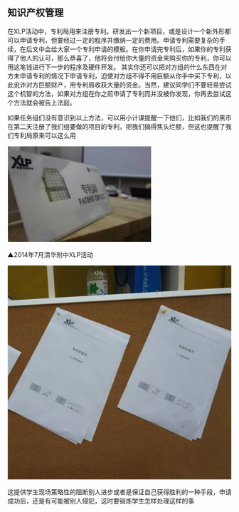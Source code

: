 ## 知识产权管理

在XLP活动中，专利局用来注册专利。研发出一个新项目，或是设计一个新外形都可以申请专利，但要经过一定的程序并缴纳一定的费用。申请专利需要复杂的手续，在后文中会给大家一个专利申请的模板。在你申请完专利后，如果你的专利获得了他人的认可，那么恭喜了，他将会付给你大量的资金来购买你的专利，你可以用这笔钱进行下一步的程序及硬件开发。
其实你还可以把对方组的什么东西在对方未申请专利的情况下申请专利，迫使对方组不得不用巨额从你手中买下专利，以此讹诈对方巨额财产，用专利局收获大量的资金。当然，建议同学们不要轻易尝试这个机智的方法，如果对方组在你之前申请了专利而并没被你发现，你再去尝试这个方法就会被告上法庭。

如果任务组们没有意识到以上方法，可以用小计谋提醒一下他们，比如我们的黑市在第二天注册了我们组要做的项目的专利，把我们搞得焦头烂额，但这也提醒了我们专利局原来可以这么用

![0](../assets/execution/knowledge_management/01.jpg)

▲2014年7月清华附中XLP活动

![0](../assets/execution/knowledge_management/00.jpg)

这提供学生现场策略性的阻断别人进步或者是保证自己获得胜利的一种手段，申请成功后，还是有可能被别人侵犯，这时要锻炼学生怎样处理这样的事
